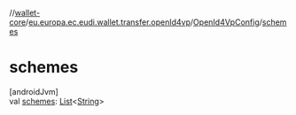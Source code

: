 //[wallet-core](../../../index.md)/[eu.europa.ec.eudi.wallet.transfer.openId4vp](../index.md)/[OpenId4VpConfig](index.md)/[schemes](schemes.md)

# schemes

[androidJvm]\
val [schemes](schemes.md): [List](https://kotlinlang.org/api/latest/jvm/stdlib/kotlin.collections/-list/index.html)&lt;[String](https://kotlinlang.org/api/latest/jvm/stdlib/kotlin/-string/index.html)&gt;
